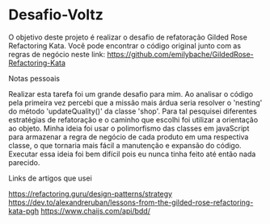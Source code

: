# Desafio-Voltz

O objetivo deste projeto é realizar o desafio de refatoração Gilded Rose Refactoring Kata. 
Você pode encontrar o código original junto com as regras de negócio neste link: https://github.com/emilybache/GildedRose-Refactoring-Kata


Notas pessoais

Realizar esta tarefa foi um grande desafio para mim. Ao analisar o código pela primeira vez percebi que a missão mais árdua seria resolver o 'nesting'
do método 'updateQuality()' da classe 'shop'. Para tal pesquisei diferentes estratégias de refatoração e o caminho que escolhi foi utilizar a orientação
ao objeto. Minha ideia foi usar o polimorfismo das classes em javaScript para armazenar a regra de negócio de cada produto em uma respectiva classe, o que tornaria mais fácil 
a manutenção e expansão do código. Executar essa ideia foi bem difícil pois eu nunca tinha feito até então nada parecido. 

Links de artigos que usei

https://refactoring.guru/design-patterns/strategy
https://dev.to/alexandreruban/lessons-from-the-gilded-rose-refactoring-kata-pgh
https://www.chaijs.com/api/bdd/
